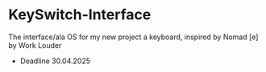 # KeySwitch-Interface
The interface/ala OS for my new project a keyboard, inspired by Nomad [e] by Work Louder
- Deadline 30.04.2025
